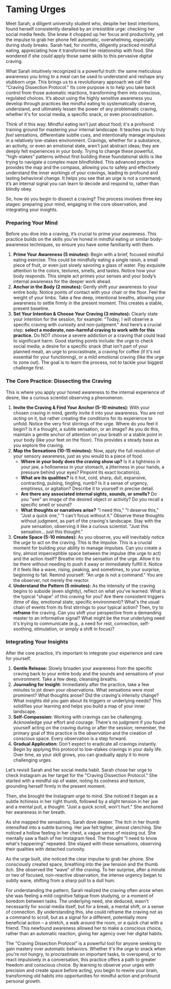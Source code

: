# Taming Urges

Meet Sarah, a diligent university student who, despite her best intentions, found herself consistently derailed by an irresistible urge: checking her social media feeds. She knew it chopped up her focus and productivity, yet the impulse to grab her phone felt automatic, overwhelming, especially during study breaks. Sarah had, for months, diligently practiced mindful eating, appreciating how it transformed her relationship with food. She wondered if she could apply those same skills to this pervasive digital craving.

What Sarah intuitively recognized is a powerful truth: the same meticulous awareness you bring to a meal can be used to understand and reshape any stubborn urge. This brings us to a revolutionary approach we call the "Craving Dissection Protocol." Its core purpose is to help you take back control from those automatic reactions, transforming them into conscious, regulated choices. It’s about using the highly sensitive awareness you develop through practices like mindful eating to systematically observe, understand, and ultimately lessen the power of any problematic craving, whether it's for social media, a specific snack, or even procrastination.

Think of it this way: Mindful eating isn't just about food; it's a profound training ground for mastering your internal landscape. It teaches you to truly *feel* sensations, differentiate subtle cues, and intentionally manage impulses in a relatively low-stakes environment. Cravings, whether for a substance, an activity, or even an emotional state, aren't just abstract ideas; they are deeply felt experiences in your body. Trying to change these powerful, "high-stakes" patterns without first building these foundational skills is like trying to navigate a complex maze blindfolded. This advanced practice provides the map and the compass, allowing you to safely and effectively understand the inner workings of your cravings, leading to profound and lasting behavioral change. It helps you see that an urge is not a command; it’s an internal signal you can learn to decode and respond to, rather than blindly obey.

So, how do you begin to dissect a craving? The process involves three key stages: preparing your mind, engaging in the core observation, and integrating your insights.

### Preparing Your Mind

Before you dive into a craving, it’s crucial to prime your awareness. This practice builds on the skills you’ve honed in mindful eating or similar body-awareness techniques, so ensure you have some familiarity with them.

1.  **Prime Your Awareness (5 minutes):** Begin with a brief, focused mindful eating exercise. This could be mindfully eating a single raisin, a small piece of fruit, or even just slowly savoring a glass of water. Pay exquisite attention to the colors, textures, smells, and tastes. Notice how your body responds. This simple act primes your senses and your body’s internal awareness for the deeper work ahead.
2.  **Anchor in the Body (2 minutes):** Gently shift your awareness to your entire body. Notice points of contact with your chair or the floor. Feel the weight of your limbs. Take a few deep, intentional breaths, allowing your awareness to settle firmly in the present moment. This creates a stable, present baseline.
3.  **Set Your Intention & Choose Your Craving (3 minutes):** Clearly state your intention for the session, for example: "Today, I will observe a specific craving with curiosity and non-judgment." And here’s a crucial step: **select a moderate, non-harmful craving to work with for this practice.** Do NOT choose a severe addiction or a craving that could lead to significant harm. Good starting points include: the urge to check social media, a desire for a specific snack (that isn't part of your planned meal), an urge to procrastinate, a craving for coffee (if it's not essential for your functioning), or a mild emotional craving (like the urge to zone out). The goal is to learn the process, not to tackle your biggest challenge first.

### The Core Practice: Dissecting the Craving

This is where you apply your honed awareness to the internal experience of desire, like a curious scientist observing a phenomenon.

1.  **Invite the Craving & Find Your Anchor (5-10 minutes):** With your chosen craving in mind, gently invite it into your awareness. You are not *acting* on it, but rather creating the conditions for its experience to unfold. Notice the very first stirrings of the urge. Where do you feel it begin? Is it a thought, a subtle sensation, or an image? As you do this, maintain a gentle anchor of attention on your breath or a stable point in your body (like your feet on the floor). This provides a steady base as you explore the craving.
2.  **Map the Sensations (10-15 minutes):** Now, apply the full resolution of your sensory awareness, just as you would to a piece of food.
    *   **Where in your body does the craving show up?** Is it a tightness in your jaw, a hollowness in your stomach, a jitteriness in your hands, a pressure behind your eyes? Pinpoint its exact location(s).
    *   **What are its qualities?** Is it hot, cold, sharp, dull, expansive, contracting, pulsing, tingling, numb? Is it a sense of urgency, emptiness, or agitation? Describe it to yourself in precise detail.
    *   **Are there any associated internal sights, sounds, or smells?** Do you "see" an image of the desired object or activity? Do you recall a specific smell or sound?
    *   **What thoughts or narratives arise?** "I need this," "I deserve this," "Just a quick one," "I can't focus without it." Observe these thoughts without judgment, as part of the craving's landscape.
    Stay with the pure sensation, observing it like a curious scientist. "Just this sensation... just this thought."
3.  **Create Space (5-10 minutes):** As you observe, you will inevitably notice the *urge* to act on the craving. This is the impulse. This is a crucial moment for building your ability to manage impulses. Can you create a tiny, almost imperceptible space between the impulse (the urge to act) and the action itself? Breathe into the sensation of the urge. Allow it to be there without needing to push it away or immediately fulfill it. Notice if it feels like a wave, rising, peaking, and sometimes, to your surprise, beginning to fall. Remind yourself: "An urge is not a command." You are the observer, not merely the reactor.
4.  **Understand the Pattern (5 minutes):** As the intensity of the craving begins to subside (even slightly), reflect on what you've learned. What is the typical "shape" of this craving for you? Are there consistent triggers (time of day, emotional state, specific environment)? What's the usual chain of events from its first stirrings to your typical action? Then, try to **reframe** the craving. Can you shift your perspective from a demanding master to an informative signal? What might be the *true* underlying need it's trying to communicate (e.g., a need for rest, connection, self-soothing, stimulation, or simply a shift in focus)?

### Integrating Your Insights

After the core practice, it’s important to integrate your experience and care for yourself.

1.  **Gentle Release:** Slowly broaden your awareness from the specific craving back to your entire body and the sounds and sensations of your environment. Take a few deep, cleansing breaths.
2.  **Journaling for Insight:** Immediately after the practice, take a few minutes to jot down your observations. What sensations were most prominent? What thoughts arose? Did the craving's intensity change? What insights did you gain about its triggers or underlying needs? This solidifies your learning and helps you build a map of your inner landscape.
3.  **Self-Compassion:** Working with cravings can be challenging. Acknowledge your effort and courage. There's no judgment if you found yourself acting on the craving during or after the session; remember, the primary goal of this practice is the *observation* and the creation of conscious space. Every observation is a step forward.
4.  **Gradual Application:** Don't expect to eradicate all cravings instantly. Begin by applying this protocol to low-stakes cravings in your daily life. Over time, as your skill grows, you can gradually apply it to more challenging urges.

Let’s revisit Sarah and her social media habit. Sarah chose her urge to check Instagram as her target for the "Craving Dissection Protocol." She started with a mindful sip of water, noting its coolness and texture, grounding herself firmly in the present moment.

Then, she brought the Instagram urge to mind. She noticed it began as a subtle itchiness in her right thumb, followed by a slight tension in her jaw and a mental pull, a thought: "Just a quick scroll, won't hurt." She anchored her awareness in her breath.

As she mapped the sensations, Sarah dove deeper. The itch in her thumb intensified into a subtle burning. Her jaw felt tighter, almost clenching. She noticed a hollow feeling in her chest, a vague sense of missing out. She mentally saw a flash of her Instagram feed. The thought "I need to know what's happening" repeated. She stayed with these sensations, observing their qualities with detached curiosity.

As the urge built, she noticed the clear impulse to grab her phone. She consciously created space, breathing into the jaw tension and the thumb itch. She observed the "wave" of the craving. To her surprise, after a minute or two of focused, non-reactive observation, the intense urgency began to subtly wane, shifting from a sharp pull to a dull hum.

For understanding the pattern, Sarah realized the craving often arose when she was feeling a mild cognitive fatigue from studying, or a moment of boredom between tasks. The underlying need, she deduced, wasn't necessarily for social media itself, but for a break, a mental shift, or a sense of connection. By understanding this, she could reframe the craving not as a command to scroll, but as a signal for a different, potentially more beneficial action – a stretch, a walk around the room, or a quick chat with a friend. This newfound awareness allowed her to make a conscious choice, rather than an automatic reaction, giving her agency over her digital habits.

The "Craving Dissection Protocol" is a powerful tool for anyone seeking to gain mastery over automatic behaviors. Whether it's the urge to snack when you're not hungry, to procrastinate on important tasks, to overspend, or to react impulsively in a conversation, this practice offers a path to greater freedom and conscious choice. By learning to observe your urges with precision and create space before acting, you begin to rewire your brain, transforming old habits into opportunities for mindful action and profound personal growth.